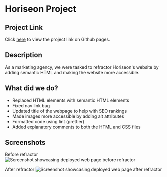 # Horiseon Project

## Project Link
Click [here](horiseon-seo-website-code-refractor/) to view the project link on Github pages.
 
## Description 
As a marketing agency, we were tasked to refractor Horiseon's website by adding semantic HTML and making the website more accessible. 

## What did we do?
- Replaced HTML elements with semantic HTML elements
- Fixed nav link bug 
- Updated title of the webpage to help with SEO rankings
- Made images more accessible by adding alt attributes
- Formatted code using lint (prettier)
- Added explanatory comments to both the HTML and CSS files


## Screenshots

Before refractor
![Screenshot showcasing deployed web page before refractor](.assets/screenshots/before-code-refractor-homework-1-screenshot.png)

After refractor 
![Screenshot showcasing deployed web page after refractor](.assets/screenshots/after-code-refractor-gemmac-coder-github-io-homework-1.png)